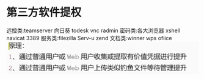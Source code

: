 # 第三方软件提权
远控类:teamserver 向日葵 todesk vnc radmin
密码类:各大浏览器 xshell navicat 3389
服务类:filezilla Serv-u zend
文档类:winner wps ofiice
![](vx_images/511132426180584.png)